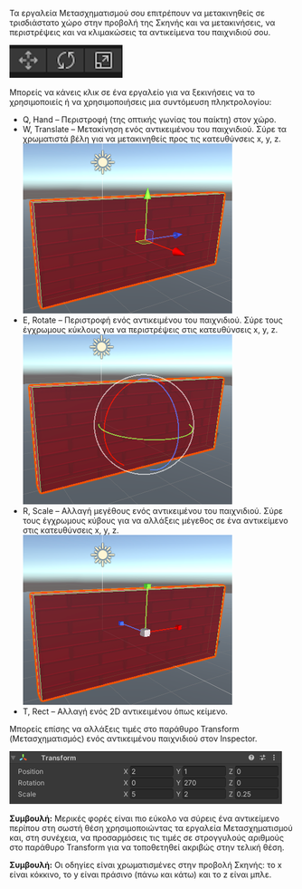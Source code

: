Τα εργαλεία Μετασχηματισμού σου επιτρέπουν να μετακινηθείς σε τρισδιάστατο χώρο στην προβολή της Σκηνής και να μετακινήσεις, να περιστρέψεις και να κλιμακώσεις τα αντικείμενα του παιχνιδιού σου.

![Τα εικονίδια εργαλείων μετακίνησης, περιστροφής και κλίμακας.](images/transform-tools.png)

Μπορείς να κάνεις κλικ σε ένα εργαλείο για να ξεκινήσεις να το χρησιμοποιείς ή να χρησιμοποιήσεις μια συντόμευση πληκτρολογίου:

+ Q, Hand – Περιστροφή (της οπτικής γωνίας του παίκτη) στον χώρο.
+ W, Translate – Μετακίνηση ενός αντικειμένου του παιχνιδιού. Σύρε τα χρωματιστά βέλη για να μετακινηθείς προς τις κατευθύνσεις x, y, z. ![The Scene view showing 'Move' coloured arrow handles on a wall GameObject.](images/transform-move.png)
+ E, Rotate – Περιστροφή ενός αντικειμένου του παιχνιδιού. Σύρε τους έγχρωμους κύκλους για να περιστρέψεις στις κατευθύνσεις x, y, z. ![The Scene view showing 'Rotate' coloured circles on a wall GameObject.](images/transform-rotate.png)
+ R, Scale – Αλλαγή μεγέθους ενός αντικειμένου του παιχνιδιού. Σύρε τους έγχρωμους κύβους για να αλλάξεις μέγεθος σε ένα αντικείμενο στις κατευθύνσεις x, y, z. ![The Scene view showing 'Resize' coloured cube handles on a wall GameObject.](images/transform-scale.png)
+ T, Rect – Αλλαγή ενός 2D αντικειμένου όπως κείμενο.

Μπορείς επίσης να αλλάξεις τιμές στο παράθυρο Transform (Μετασχηματισμός) ενός αντικειμένου παιχνιδιού στον Inspector.

![Το στοιχείο μετασχηματισμού στο παράθυρο Inspector εμφανίζει τις ιδιότητες X, Y και Z για τη θέση, την περιστροφή και την κλίμακα.](images/transform-component.png)

**Συμβουλή:** Μερικές φορές είναι πιο εύκολο να σύρεις ένα αντικείμενο περίπου στη σωστή θέση χρησιμοποιώντας τα εργαλεία Μετασχηματισμού και, στη συνέχεια, να προσαρμόσεις τις τιμές σε στρογγυλούς αριθμούς στο παράθυρο Transform για να τοποθετηθεί ακριβώς στην τελική θέση.

**Συμβουλή:** Οι οδηγίες είναι χρωματισμένες στην προβολή Σκηνής: το x είναι κόκκινο, το y είναι πράσινο (πάνω και κάτω) και το z είναι μπλε. 
